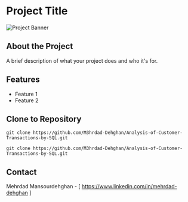 # Project Title

![Project Banner](https://via.placeholder.com/1200x300.png?text=Project+Banner)

## About the Project

A brief description of what your project does and who it's for.

## Features

- Feature 1
- Feature 2

## Clone to Repository

   ```HTTP
   git clone https://github.com/M3hrdad-Dehghan/Analysis-of-Customer-Transactions-by-SQL.git
   ```

   ```HTTP
   git clone https://github.com/M3hrdad-Dehghan/Analysis-of-Customer-Transactions-by-SQL.git
   ```

## Contact

Mehrdad Mansourdehghan - [ https://www.linkedin.com/in/mehrdad-dehghan ]
